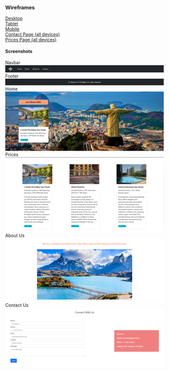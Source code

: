 
### Wireframes

[Desktop](desktop-home-page.png)
<br>
[Tablet](tablet-home-page.png)
<br>
[Mobile](mobile-home-page.png)
<br>
[Contact Page (all devices)](contact-page-all-devices.png)
<br>
[Prices Page (all devices)](prices-page-all-devices.png)

#### Screenshots
Navbar ![Navbar](navbar-screenshot.png)
<br>
Footer ![Footer](footer-screenshot.png)
<br>
Home ![Home](homepage-screenshot.png)
<br>
Prices ![Prices](prices-screenshot.png)
<br>
About Us ![About](about-us-screenshot.png)
<br>
Contact Us ![Contact](contact-screenshot.png)
